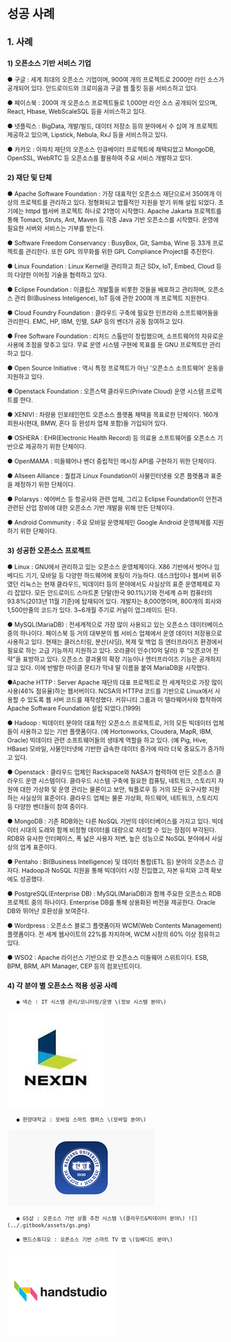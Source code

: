 # 성공 사례

## 1. 사례

### 1\) 오픈소스 기반 서비스 기업

● 구글 : 세계 최대의 오픈소스 기업이며, 900여 개의 프로젝트로 2000만 라인 소스가 공개되어 있다. 안드로이드와 크로미움과 구글 웹 툴킷 등을 서비스하고 있다.

● 페이스북 : 200여 개 오픈소스 프로젝트들로 1,000만 라인 소스 공개되어 있으며, React, Hbase, WebScaleSQL 등을 서비스하고 있다.

● 넷플릭스 : BigData, 개발/빌드, 데이터 저장소 등의 분야에서 수 십여 개 프로젝트 제공하고 있으며, Lipstick, Nebula, RxJ 등을 서비스하고 있다.

● 카카오 : 아파치 재단의 오픈소스 인큐베이터 프로젝트에 채택되었고 MongoDB, OpenSSL, WebRTC 등 오픈소스를 활용하여 주요 서비스 개발하고 있다.

### 2\) 재단 및 단체

● Apache Software Foundation : 가장 대표적인 오픈소스 재단으로서 350여개 이상의 프로젝트를 관리하고 있다. 정형화되고 법률적인 지원을 받기 위해 설립 되었다. 초기에는 httpd 웹서버 프로젝트 하나로 21명이 시작했다. Apache Jakarta 프로젝트를 통해 Tomact, Struts, Ant, Maven 등 각종 Java 기반 오픈소스를 시작했다. 운영에 필요한 서버와 서비스는 기부를 받는다.

● Software Freedom Conservancy : BusyBox, Git, Samba, Wine 등 33개 프로젝트를 관리한다. 또한 GPL 의무화를 위한 GPL Compliance Project를 추진한다.

● Linux Foundation : Linux Kernel을 관리하고 최근 SDx, IoT, Embed, Cloud 등의 다양한 이머징 기술을 협력하고 있다.

● Eclipse Foundation : 이클립스 개발툴을 비롯한 것들을 배포하고 관리하며,  오픈소스 관리 BI\(Business Inteligence\), IoT 등에 관한 200여 개 프로젝트 지원한다.

● Cloud Foundry Foundation : 클라우드 구축에 필요한 인프라와 소프트웨어들을 관리한다. EMC, HP, IBM, 인텔, SAP 등의 벤더가 공동 참여하고 있다.

● Free Software Foundation : 리처드 스톨만이 창립했으며, 소프트웨어의 자유로운 사용에 초점을 맞추고 있다. 무료 운영 시스템 구현에 목표를 둔 GNU 프로젝트만 관리하고 있다.

● Open Source Initiative : 역시 특정 프로젝트가 아닌 '오픈소스 소프트웨어' 운동을 지원하고 있다.

● Openstack Foundation : 오픈스택 클라우드\(Private Cloud\) 운영 시스템 프로젝트를 한다.

● XENIVI : 차량용 인포테인먼트 오픈소스 플랫폼 채택을 목표로한 단체이다. 160개 회원사\(현대, BMW, 혼다 등 완성차 업체 포함\)들 가입되어 있다.

● OSHERA : EHR\(Electronic Health Record\) 등 의료용 소프트웨어를 오픈소스 기반으로 제공하기 위한 단체이다.

● OpenMAMA : 미들웨어나 벤더 중립적인 메시징 API를 구현하기 위한 단체이다.

● Allseen Alliance : 퀄컴과 Linux Foundation이 사물인터넷용 오픈 플랫폼과 표준을 제정하기 위한 단체이다.

● Polarsys : 에어버스 등 항공사와 관련 업체, 그리고 Eclipse Foundation이 안전과 관련된 산업 장비에 대한 오픈소스 기반 개발을 위해 만든 단체이다.

● Android Community : 주요 모바일 운영체제인 Google Android 운영체제를 지원하기 위한 단체이다.

### 3\) 성공한 오픈소스 프로젝트

● Linux : GNU에서 관리하고 있는 오픈소스 운영체제이다. X86 기반에서 벗어나 임베디드 기기, 모바일 등 다양한 하드웨어에 포팅이 가능하다. 데스크탑이나 웹서버 위주였던 리눅스는 현재 클라우드, 빅데이터 등의 분야에서도 사실상의 표준 운영체제로 자리 잡았다. 모든 안드로이드 스마트폰 단말\(한국 90.1%\)기와 전세계 슈퍼 컴퓨터의 93.8%\(2013년 11월 기준\)에 탑재되어 있다. 개발자는 8,000명이며, 800개의 회사와 1,500만줄의 코드가 있다. 3~6개월 주기로 커널이 업그레이드 된다.

● MySQL\(MariaDB\) : 전세계적으로 가장 많이 사용되고 있는 오픈소스 데이터베이스 중의 하나이다. 페이스북 등 거의 대부분의 웹 서비스 업체에서 운영 데이터 저장용으로 사용하고 있다. 현재는 클러스터링, 분산\(샤딩\), 복제 및 백업 등 엔터프라이즈 환경에서 필요로 하는 고급 기능까지 지원하고 있다. 오라클이 인수\(10억 달러\) 후 “오픈코어 전략”을 표방하고 있다. 오픈소스 결과물의 확장 기능이나 엔터프라이즈 기능은 공개하지 않고 있다. 이에 반발한 마이클 몬티가 막내 딸 이름을 붙여 MariaDB을 시작했다.

●Apache HTTP : Server Apache 재단의 대표 프로젝트로 전 세계적으로 가장 많이 사용\(46% 점유율\)하는 웹서버이다. NCSA의 HTTPd 코드를 기반으로 Linux에서 사용할 수 있도록 웹 서버 코드를 재작성했다. 커뮤니티 그룹과 미 델라웨어사와 합작하여 Apache Software Foundation 설립 되었다.\(1999\)

● Hadoop : 빅데이터 분야의 대표적인 오픈소스 프로젝트로, 거의 모든 빅데이터 업체들이 사용하고 있는 기반 플랫폼이다. \(예 Hortonworks, Cloudera, MapR, IBM, Oracle\) 빅데이터 관련 소프트웨어들의 생태계 역할을 하고 있다. \(예 Pig, Hive, HBase\) 모바일, 사물인터넷에 기반한 급속한 데이터 증가에 따라 더욱 중요도가 증가하고 있다.

● Openstack : 클라우드 업체인 Rackspace와 NASA가 협력하여 만든 오픈소스 클라우드 운영 시스템이다. 클라우드 시스템 구축에 필요한 컴퓨팅, 네트워크, 스토리지 자원에 대한 가상화 및 운영 관리는 물론이고 보안, 웍플로우 등 거의 모든 요구사항 지원하는 사실상의 표준이다. 클라우드 업체는 물론 가상화, 하드웨어, 네트워크, 스토리지 등 다양한 벤더들이 참여 중이다.

● MongoDB : 기존 RDB와는 다른 NoSQL 기반의 데이터베이스를 가지고 있다. 빅데이터 시대의 도래와 함께 비정형 데이터를 대량으로 처리할 수 있는 장점이 부각된다. RDB와 유사한 인터페이스, 폭 넓은 사용자 저변, 높은 성능으로 NoSQL 분야에서 사실상의 업계 표준이다.

● Pentaho : BI\(Business Intelligence\) 및 데이터 통합\(ETL 등\) 분야의 오픈소스 강자다. Hadoop과 NoSQL 지원을 통해 빅데이터 시장 진입했고, 자본 유치와 고객 확보에도 성공했다.

● PostgreSQL\(Enterprise DB\) : MySQL\(MariaDB\)과 함께 주요한 오픈소스 RDB 프로젝트 중의 하나이다. Enterprise DB를 통해 상용화된 버전을 제공한다. Oracle DB와 뛰어난 호환성을 보여준다.

● Wordpress : 오픈소스 블로그 플랫폼이자 WCM\(Web Contents Management\) 플랫폼이다. 전 세계 웹사이트의 22%를 차지하며, WCM 시장의 60% 이상 점유하고 있다.

● WSO2 : Apache 라이선스 기반으로 한 오픈소스 미들웨어 스위트이다. ESB, BPM, BRM, API Manager, CEP 등의 컴포넌트이다.



### 4\) 각 분야 별 오픈소스 적용 성공 사례

       ● 넥슨 : IT 시스템 관리/모니터링/운영 \(정보 시스템 분야\)

 ![](../.gitbook/assets/undefined%20%286%29.png) 

       ● 한양대학교 : 모바일 스마트 캠퍼스 \(모바일 분야\)

 ![](../.gitbook/assets/undefined%20%284%29.png) 

       ● GS샵 : 오픈소스 기반 상품 추천 시스템 \(클라우드&빅데이터 분야\) ![](../.gitbook/assets/gs.png) 

       ● 핸드스튜디오 : 오픈소스 기반 스마트 TV 앱 \(임베디드 분야\)

 ![](../.gitbook/assets/undefined%20%285%29.png) 

